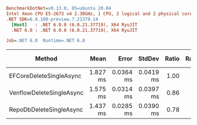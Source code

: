 ``` ini

BenchmarkDotNet=v0.13.0, OS=ubuntu 20.04
Intel Xeon CPU E5-2673 v4 2.30GHz, 1 CPU, 2 logical and 2 physical cores
.NET SDK=6.0.100-preview.7.21379.14
  [Host]   : .NET 6.0.0 (6.0.21.37719), X64 RyuJIT
  .NET 6.0 : .NET 6.0.0 (6.0.21.37719), X64 RyuJIT

Job=.NET 6.0  Runtime=.NET 6.0  

```
|                   Method |     Mean |     Error |    StdDev | Ratio | RatioSD | Gen 0 | Gen 1 | Gen 2 | Allocated |
|------------------------- |---------:|----------:|----------:|------:|--------:|------:|------:|------:|----------:|
|  EFCoreDeleteSingleAsync | 1.827 ms | 0.0364 ms | 0.0419 ms |  1.00 |    0.00 |     - |     - |     - |     18 KB |
| VenflowDeleteSingleAsync | 1.575 ms | 0.0314 ms | 0.0397 ms |  0.86 |    0.03 |     - |     - |     - |      8 KB |
|  RepoDbDeleteSingleAsync | 1.437 ms | 0.0285 ms | 0.0390 ms |  0.78 |    0.03 |     - |     - |     - |     11 KB |
